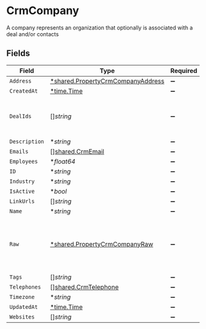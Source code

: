 # CrmCompany

A company represents an organization that optionally is associated with a deal and/or contacts


## Fields

| Field                                                                                        | Type                                                                                         | Required                                                                                     | Description                                                                                  |
| -------------------------------------------------------------------------------------------- | -------------------------------------------------------------------------------------------- | -------------------------------------------------------------------------------------------- | -------------------------------------------------------------------------------------------- |
| `Address`                                                                                    | [*shared.PropertyCrmCompanyAddress](../../../pkg/models/shared/propertycrmcompanyaddress.md) | :heavy_minus_sign:                                                                           | N/A                                                                                          |
| `CreatedAt`                                                                                  | [*time.Time](https://pkg.go.dev/time#Time)                                                   | :heavy_minus_sign:                                                                           | N/A                                                                                          |
| `DealIds`                                                                                    | []*string*                                                                                   | :heavy_minus_sign:                                                                           | An array of deal IDs associated with this contact                                            |
| `Description`                                                                                | **string*                                                                                    | :heavy_minus_sign:                                                                           | N/A                                                                                          |
| `Emails`                                                                                     | [][shared.CrmEmail](../../../pkg/models/shared/crmemail.md)                                  | :heavy_minus_sign:                                                                           | N/A                                                                                          |
| `Employees`                                                                                  | **float64*                                                                                   | :heavy_minus_sign:                                                                           | N/A                                                                                          |
| `ID`                                                                                         | **string*                                                                                    | :heavy_minus_sign:                                                                           | N/A                                                                                          |
| `Industry`                                                                                   | **string*                                                                                    | :heavy_minus_sign:                                                                           | N/A                                                                                          |
| `IsActive`                                                                                   | **bool*                                                                                      | :heavy_minus_sign:                                                                           | N/A                                                                                          |
| `LinkUrls`                                                                                   | []*string*                                                                                   | :heavy_minus_sign:                                                                           | N/A                                                                                          |
| `Name`                                                                                       | **string*                                                                                    | :heavy_minus_sign:                                                                           | N/A                                                                                          |
| `Raw`                                                                                        | [*shared.PropertyCrmCompanyRaw](../../../pkg/models/shared/propertycrmcompanyraw.md)         | :heavy_minus_sign:                                                                           | The raw data returned by the integration for this company                                    |
| `Tags`                                                                                       | []*string*                                                                                   | :heavy_minus_sign:                                                                           | N/A                                                                                          |
| `Telephones`                                                                                 | [][shared.CrmTelephone](../../../pkg/models/shared/crmtelephone.md)                          | :heavy_minus_sign:                                                                           | N/A                                                                                          |
| `Timezone`                                                                                   | **string*                                                                                    | :heavy_minus_sign:                                                                           | N/A                                                                                          |
| `UpdatedAt`                                                                                  | [*time.Time](https://pkg.go.dev/time#Time)                                                   | :heavy_minus_sign:                                                                           | N/A                                                                                          |
| `Websites`                                                                                   | []*string*                                                                                   | :heavy_minus_sign:                                                                           | N/A                                                                                          |